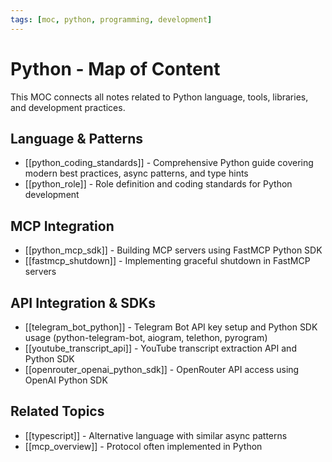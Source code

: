 ```yaml
---
tags: [moc, python, programming, development]
---
```

# Python - Map of Content

This MOC connects all notes related to Python language, tools, libraries, and development practices.

## Language & Patterns

- [[python_coding_standards]] - Comprehensive Python guide covering modern best practices, async patterns, and type hints
- [[python_role]] - Role definition and coding standards for Python development

## MCP Integration

- [[python_mcp_sdk]] - Building MCP servers using FastMCP Python SDK
- [[fastmcp_shutdown]] - Implementing graceful shutdown in FastMCP servers

## API Integration & SDKs

- [[telegram_bot_python]] - Telegram Bot API key setup and Python SDK usage (python-telegram-bot, aiogram, telethon, pyrogram)
- [[youtube_transcript_api]] - YouTube transcript extraction API and Python SDK
- [[openrouter_openai_python_sdk]] - OpenRouter API access using OpenAI Python SDK

## Related Topics

- [[typescript]] - Alternative language with similar async patterns
- [[mcp_overview]] - Protocol often implemented in Python
